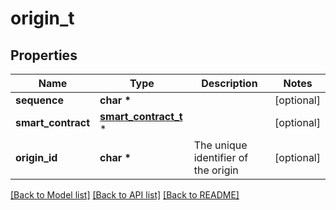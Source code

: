 # origin_t

## Properties
Name | Type | Description | Notes
------------ | ------------- | ------------- | -------------
**sequence** | **char \*** |  | [optional] 
**smart_contract** | [**smart_contract_t**](smart_contract.md) \* |  | [optional] 
**origin_id** | **char \*** | The unique identifier of the origin | [optional] 

[[Back to Model list]](../README.md#documentation-for-models) [[Back to API list]](../README.md#documentation-for-api-endpoints) [[Back to README]](../README.md)


